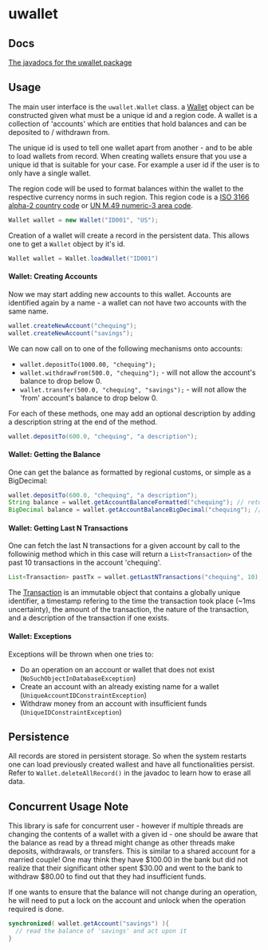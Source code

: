 # uwallet

## Docs
[The javadocs for the uwallet package](http://htmlpreview.github.io/?https://github.com/zdalih/uwallet/blob/master/javadoc/uwallet/Wallet.html)

## Usage

The main user interface is the ```uwallet.Wallet``` class. a [Wallet](https://htmlpreview.github.io/?https://raw.githubusercontent.com/zdalih/uwallet/master/javadoc/uwallet/Wallet.html) object can be constructed given what must be a unique id and a region code. A wallet is a collection of 'accounts' which are entities that hold balances and can be deposited to / withdrawn from.

The unique id is used to tell one wallet apart from another - and to be able to load wallets from record. When creating wallets ensure that you use a unique id that is suitable for your case. For example a user id if the user is to only have a single wallet.

The region code will be used to format balances within the wallet to the respective currency norms in such region. This region code is a [ISO 3166 alpha-2 country code](https://en.wikipedia.org/wiki/ISO_3166-1_alpha-2) or [UN M.49 numeric-3 area code](https://en.wikipedia.org/wiki/UN_M.49).

```java
Wallet wallet = new Wallet("ID001", "US");
```
Creation of a wallet will create a record in the persistent data. This allows one to get a ```Wallet``` object by it's id.

```java
Wallet wallet = Wallet.loadWallet("ID001")
```

#### Wallet: Creating Accounts
Now we may start adding new accounts to this wallet. Accounts are identified again by a name -  a wallet can not have two accounts with the same name. 

```java
wallet.createNewAccount("chequing");
wallet.createNewAccount("savings");
```

We can now call on to one of the following mechanisms onto accounts:
* ``` wallet.depositTo(1000.00, "chequing"); ```
* ``` wallet.withdrawFrom(500.0, "chequing"); ``` - will not allow the account's balance to drop below 0.
* ``` wallet.transfer(500.0, "chequing", "savings"); ```  - will not allow the 'from' account's balance to drop below 0.

For each of these methods, one may add an optional description by adding a description string at the end of the method.


```java
wallet.depositTo(600.0, "chequing", "a description");
```

#### Wallet: Getting the Balance

One can get the balance as formatted by regional customs, or simple as a BigDecimal:

```java
wallet.depositTo(600.0, "chequing", "a description");
String balance = wallet.getAccountBalanceFormatted("chequing"); // returns "$600.00"
BigDecimal balance = wallet.getAccountBalanceBigDecimal("chequing"); //returns new BigDecimal("600.0")
```

#### Wallet: Getting Last N Transactions

One can fetch the last N transactions for a given account by call to the followinig method which in this case will return a ```List<Transaction>``` of the past 10 transactions in the account 'chequing'.

```java
List<Transaction> pastTx = wallet.getLastNTransactions("chequing", 10);
```

The [Transaction](https://htmlpreview.github.io/?https://raw.githubusercontent.com/zdalih/uwallet/master/javadoc/uwallet/Transaction.html) is an immutable object that contains a globally unique identifier, a timestamp refering to the time the transaction took place (~1ms uncertainty), the amount of the transaction, the nature of the transaction, and a description of the transaction if one exists.

#### Wallet: Exceptions

Exceptions will be thrown when one tries to:
* Do an operation on an account or wallet that does not exist (```NoSuchObjectInDatabaseException```)
* Create an account with an already existing name for a wallet (```UniqueAccountIDConstraintException```)
* Withdraw money from an account with insufficient funds (```UniqueIDConstraintException```)

## Persistence

All records are stored in persistent storage. So when the system restarts one can load previously created wallest and have all functionalities persist. Refer to ```Wallet.deleteAllRecord()``` in the javadoc to learn how to erase all data.

## Concurrent Usage Note

This library is safe for concurrent user - however if multiple threads are changing the contents of a wallet with a given id - one should be aware that the balance as read by a thread might change as other threads make deposits, withdrawals, or transfers. This is similar to a shared account for a married couple! One may think they have $100.00 in the bank but did not realize that their significant other spent $30.00 and went to the bank to withdraw $80.00 to find out that they had insufficient funds.

If one wants to ensure that the balance will not change during an operation, he will need to put a lock on the account and unlock when the operation required is done.

```java
synchronized( wallet.getAccount("savings") ){
  // read the balance of 'savings' and act upon it
}
```

